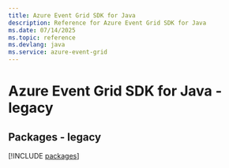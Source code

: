 ```yaml
---
title: Azure Event Grid SDK for Java
description: Reference for Azure Event Grid SDK for Java
ms.date: 07/14/2025
ms.topic: reference
ms.devlang: java
ms.service: azure-event-grid
---
```

# Azure Event Grid SDK for Java - legacy
## Packages - legacy
[!INCLUDE [packages](event-grid-index.md)]